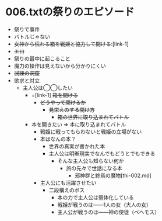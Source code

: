 # 006.txtの祭りのエピソード
- 祭りで事件
- バトルじゃない
- ~~女神から伝わる箱を戦姫と協力して開ける~~:[link-1]
- ~~エロ~~
- 祭りの最中に起こること
- 魔力の操作は見えないから分かりにくい
- ~~試練の洞窟~~
- 欲求と対立
  - 主人公は◯◯したい
    - =[link-1] ~~箱を開ける~~
      - ~~どうやって開けるか~~
        - ~~見栄えのする開け方~~
          - ~~箱の世界に取り込まれてバトル~~
    - 本を開きたい => 本に取り込まれてバトル
      - 戦姫に戦ってもらわないと戦姫の立場がない
      - 本はなんの本？
        - 世界の真実が書かれた本
        - 主人公は明晰現実でなんでもどうとでもできる
          - そんな主人公も知らない何か
            - 旅の先々で世話になる本
              - 邪神群と終焉の魔物[thi-002.md]
      - 主人公にも活躍させたい
        - 二段構えのボス
          - 本の力で主人公は弱体化している
          - 戦姫が戦うのは――1人の女（大人の女）
          - 主人公が戦うのは――神の使徒（ベヘモス）
